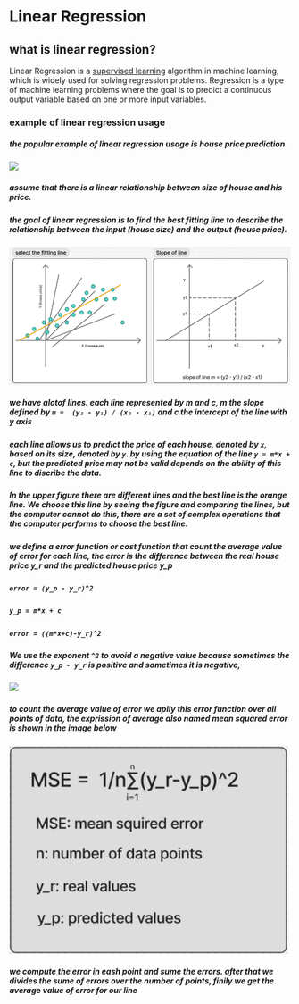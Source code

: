 # Linear Regression
## what is linear regression?
Linear Regression is a [supervised learning](https://en.wikipedia.org/wiki/Supervised_learning) algorithm in machine learning, which is widely used for solving regression problems. Regression is a type of machine learning problems where the goal is to predict a continuous output variable based on one or more input variables.


### example of linear regression usage
##### the popular example of linear regression usage is house price prediction

<img src="https://miro.medium.com/v2/resize:fit:1024/0*YMZOAO8QE4bZ4_Rk.jpg" width="500">


<h5>assume that there is a linear relationship between size of house and his price.</h5>
<h5>the goal of linear regression is to find the best fitting line to describe the relationship between the input (house size) and the output (house price).</h5>

<img src="img/linear_reg.png" width="800">

##### we have alotof lines. each line represented by m and c, m the slope defined by `m =  (y₂ - y₁) / (x₂ - x₁)` and c the intercept of the line with y axis
##### each line allows us to predict the price of each house, denoted by `x`, based on its size, denoted by `y`. by using the equation of the line `y = m*x + c`, but the predicted price may not be valid depends on the ability of this line to discribe the data.

##### In the upper figure there are different lines and the best line is the orange line. We choose this line by seeing the figure and comparing the lines, but the computer cannot do this, there are a set of complex operations that the computer performs to choose the best line.

<!-- <img src="img/linear_reg.png" width="500"> -->

<h5>we define a error function or cost function that count the average value of error for each line, the error is the difference between the real house price y_r and the predicted house price y_p</h5>

<!-- <h5>allmost of the time we can't get a line that holds all points of the data set.</h5> -->

##### `error = (y_p - y_r)^2`
##### `y_p = m*x + c`
##### `error = ((m*x+c)-y_r)^2`

##### We use the exponent `^2` to avoid a negative value because sometimes the difference `y_p - y_r` is positive and sometimes it is negative, 

<img src="https://miro.medium.com/v2/resize:fit:1400/1*jmd_lPcwkZ6QByMfv2itXg.png" width="500">

##### to count the average value of error we aplly this error function over all points of data, the exprission of average also named mean squared error  is shown in the image below

<img src="img/mse.png" width="500">

<h5>we compute the error in eash point and sume the errors. after that we divides the sume of errors over the number of points, finily we get the average value of error for our line</h5>

<!-- <h5>now we can compute the cost or error of any generated line the next steap is to find the line that givs the minimum error</h5> -->


